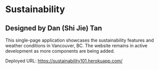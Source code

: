 # Sustainability

## Designed by Dan (Shi Jie) Tan
This single-page application showcases the sustainability features and weather conditions in Vancouver, BC. The website remains in active development as more components are being added.

Deployed URL: https://sustainability101.herokuapp.com/
